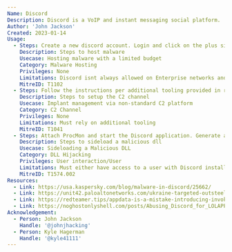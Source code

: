 ```yaml
---
Name: Discord
Description: Discord is a VoIP and instant messaging social platform.
Author: 'John Jackson'
Created: 2023-01-14
Usage:
  - Steps: Create a new discord account. Login and click on the plus sign that says Add a Server on the left hand side. Create a new server, ensure that its public. In the general channel, click on the plus symbol on the message bar and click upload. Fire up Burpsuite and turn proxy intercept mode on, click on the attachment to intercept the request. Right click on the GET request in Burpsuite and click on copy link. Youll now have a direct link to the malware via discords CDN.
    Description: Steps to host malware
    Usecase: Hosting malware with a limited budget
    Category: Malware Hosting
    Privileges: None
    Limitations: Discord isnt always allowed on Enterprise networks and your malware is at the mercy of Discord
    MitreID: T1102
  - Steps: Follow the instructions per additional tooling provided in references. If you use DiscordGo, you'll have to compile your agent and configure your automation, in addition to making a server, setting up a bot, and configuring the tokens, permissions, and channels.
    Description: Steps to setup the C2 channel
    Usecase: Implant management via non-standard C2 platform
    Category: C2 Channel
    Privileges: None
    Limitations: Must rely on additional tooling
    MitreID: T1041
  - Steps: Attach ProcMon and start the Discord application. Generate a malicious dbghelp.dll, and use a tool like Invoke-DLLClone to copy the export address table from your target dll, to your malicious one. Place the newly created DLL into the "C:\%LOCALAPPDATA%\Discord\app-*" folder, where "*" is the correct version.
    Description: Steps to sideload a malicious dll
    Usecase: Sideloading a Malicious DLL
    Category: DLL Hijacking
    Privileges: User interaction/User
    Limitations: Must either have access to a user with Discord installed, or social engineer a user into downloading the DLL in the appropriate spot.
    MitreID: T1574.002
Resources:
  - Link: https://usa.kaspersky.com/blog/malware-in-discord/25662/
  - Link: https://unit42.paloaltonetworks.com/ukraine-targeted-outsteel-saintbot/
  - Link: https://redteamer.tips/appdata-is-a-mistake-introducing-invoke-dllclone/
  - Link: https://noghostonlyshell.com/posts/Abusing_Discord_for_LOLAPPS.pdf
Acknowledgement:
  - Person: John Jackson
    Handle: '@johnjhacking'
  - Person: Kyle Hagerman
    Handle: '@kyle41111'
---
```


